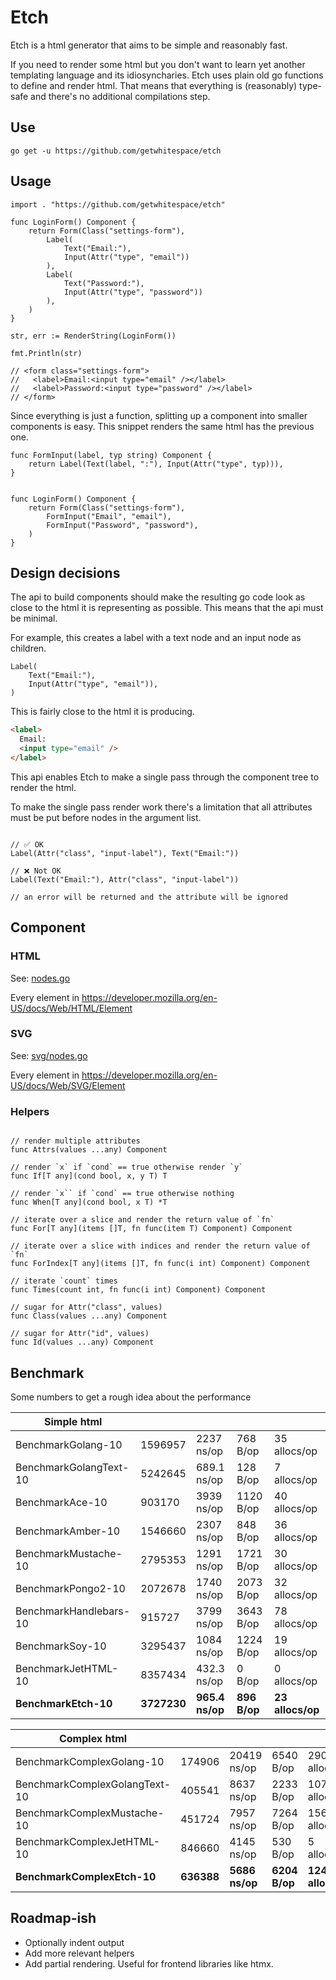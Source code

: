 # Etch

Etch is a html generator that aims to be simple and reasonably fast.

If you need to render some html but you don't want to learn yet another
templating language and its idiosyncharies. Etch uses plain old go functions
to define and render html. That means that everything is (reasonably) type-safe
and there's no additional compilations step.

## Use

```shell
go get -u https://github.com/getwhitespace/etch
```

## Usage

```golang
import . "https://github.com/getwhitespace/etch"

func LoginForm() Component {
    return Form(Class("settings-form"),
        Label(
            Text("Email:"),
            Input(Attr("type", "email"))
        ),
        Label(
            Text("Password:"),
            Input(Attr("type", "password"))
        ),
    )
}

str, err := RenderString(LoginForm())

fmt.Println(str)

// <form class="settings-form">
//   <label>Email:<input type="email" /></label>
//   <label>Password:<input type="password" /></label>
// </form>
```

Since everything is just a function, splitting up a component into smaller components is easy. This snippet renders the same html has the previous one.

```golang
func FormInput(label, typ string) Component {
    return Label(Text(label, ":"), Input(Attr("type", typ))),
}


func LoginForm() Component {
    return Form(Class("settings-form"),
        FormInput("Email", "email"),
        FormInput("Password", "password"),
    )
}

```

## Design decisions

The api to build components should make the resulting go code look as close to the html it is representing as possible. This means that the api must be minimal.

For example, this creates a label with a text node and an input node as children.

```golang
Label(
    Text("Email:"),
    Input(Attr("type", "email")),
)

```

This is fairly close to the html it is producing.

```html
<label>
  Email:
  <input type="email" />
</label>
```

This api enables Etch to make a single pass through the component tree to render the html.

To make the single pass render work there's a limitation that all attributes must be put before nodes in the argument list.

```golang

// ✅ OK
Label(Attr("class", "input-label"), Text("Email:"))

// ❌ Not OK
Label(Text("Email:"), Attr("class", "input-label"))

// an error will be returned and the attribute will be ignored
```

## Component

### HTML

See: [nodes.go](nodes.go)

Every element in https://developer.mozilla.org/en-US/docs/Web/HTML/Element

### SVG

See: [svg/nodes.go](svg/nodes.go)

Every element in https://developer.mozilla.org/en-US/docs/Web/SVG/Element

### Helpers

```golang

// render multiple attributes
func Attrs(values ...any) Component

// render `x` if `cond` == true otherwise render `y`
func If[T any](cond bool, x, y T) T

// render `x`` if `cond` == true otherwise nothing
func When[T any](cond bool, x T) *T

// iterate over a slice and render the return value of `fn`
func For[T any](items []T, fn func(item T) Component) Component

// iterate over a slice with indices and render the return value of `fn`
func ForIndex[T any](items []T, fn func(i int) Component) Component

// iterate `count` times
func Times(count int, fn func(i int) Component) Component

// sugar for Attr("class", values)
func Class(values ...any) Component

// sugar for Attr("id", values)
func Id(values ...any) Component

```

## Benchmark

Some numbers to get a rough idea about the performance

| Simple html            |             |                 |              |                  |
| ---------------------- | ----------- | --------------- | ------------ | ---------------- |
| BenchmarkGolang-10     | 1596957     | 2237 ns/op      | 768 B/op     | 35 allocs/op     |
| BenchmarkGolangText-10 | 5242645     | 689.1 ns/op     | 128 B/op     | 7 allocs/op      |
| BenchmarkAce-10        | 903170      | 3939 ns/op      | 1120 B/op    | 40 allocs/op     |
| BenchmarkAmber-10      | 1546660     | 2307 ns/op      | 848 B/op     | 36 allocs/op     |
| BenchmarkMustache-10   | 2795353     | 1291 ns/op      | 1721 B/op    | 30 allocs/op     |
| BenchmarkPongo2-10     | 2072678     | 1740 ns/op      | 2073 B/op    | 32 allocs/op     |
| BenchmarkHandlebars-10 | 915727      | 3799 ns/op      | 3643 B/op    | 78 allocs/op     |
| BenchmarkSoy-10        | 3295437     | 1084 ns/op      | 1224 B/op    | 19 allocs/op     |
| BenchmarkJetHTML-10    | 8357434     | 432.3 ns/op     | 0 B/op       | 0 allocs/op      |
| **BenchmarkEtch-10**   | **3727230** | **965.4 ns/op** | **896 B/op** | **23 allocs/op** |

| Complex html                  |            |                |               |                   |
| ----------------------------- | ---------- | -------------- | ------------- | ----------------- |
| BenchmarkComplexGolang-10     | 174906     | 20419 ns/op    | 6540 B/op     | 290 allocs/op     |
| BenchmarkComplexGolangText-10 | 405541     | 8637 ns/op     | 2233 B/op     | 107 allocs/op     |
| BenchmarkComplexMustache-10   | 451724     | 7957 ns/op     | 7264 B/op     | 156 allocs/op     |
| BenchmarkComplexJetHTML-10    | 846660     | 4145 ns/op     | 530 B/op      | 5 allocs/op       |
| **BenchmarkComplexEtch-10**   | **636388** | **5686 ns/op** | **6204 B/op** | **124 allocs/op** |

## Roadmap-ish

- Optionally indent output
- Add more relevant helpers
- Add partial rendering. Useful for frontend libraries like htmx.
